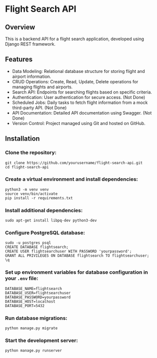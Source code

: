 <!DOCTYPE html>
<html lang="en">
<head>
    <meta charset="UTF-8">
    <meta name="viewport" content="width=device-width, initial-scale=1.0">
    <title>Flight Search API</title>
</head>
<body>
    <h1>Flight Search API</h1>
    <h2>Overview</h2>
    <p>This is a backend API for a flight search application, developed using Django REST framework.</p>
    <h2>Features</h2>
    <ul>
        <li>Data Modeling: Relational database structure for storing flight and airport information.</li>
        <li>CRUD Operations: Create, Read, Update, Delete operations for managing flights and airports.</li>
        <li>Search API: Endpoints for searching flights based on specific criteria.</li>
        <li class="not-done">Authentication: User authentication for secure access. (Not Done)</li>
        <li class="not-done">Scheduled Jobs: Daily tasks to fetch flight information from a mock third-party API. (Not Done)</li>
        <li class="not-done">API Documentation: Detailed API documentation using Swagger. (Not Done)</li>
        <li>Version Control: Project managed using Git and hosted on GitHub.</li>
    </ul>
    <h2>Installation</h2>
    <h3>Clone the repository:</h3>
    <pre><code>git clone https://github.com/yourusername/flight-search-api.git
cd flight-search-api</code></pre>
    <h3>Create a virtual environment and install dependencies:</h3>
    <pre><code>python3 -m venv venv
source venv/bin/activate
pip install -r requirements.txt</code></pre>
    <h3>Install additional dependencies:</h3>
    <pre><code>sudo apt-get install libpq-dev python3-dev</code></pre>
    <h3>Configure PostgreSQL database:</h3>
    <pre><code>sudo -u postgres psql
CREATE DATABASE flightsearch;
CREATE USER flightsearchuser WITH PASSWORD 'yourpassword';
GRANT ALL PRIVILEGES ON DATABASE flightsearch TO flightsearchuser;
\q</code></pre>
    <h3>Set up environment variables for database configuration in your <code>.env</code> file:</h3>
    <pre><code>DATABASE_NAME=flightsearch
DATABASE_USER=flightsearchuser
DATABASE_PASSWORD=yourpassword
DATABASE_HOST=localhost
DATABASE_PORT=5432</code></pre>
    <h3>Run database migrations:</h3>
    <pre><code>python manage.py migrate</code></pre>
    <h3>Start the development server:</h3>
    <pre><code>python manage.py runserver</code></pre>
</body>
</html>
